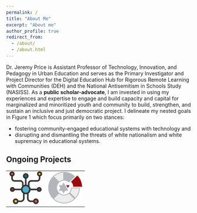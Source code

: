 ```yaml
---
permalink: /
title: "About Me"
excerpt: "About me"
author_profile: true
redirect_from:
  - /about/
  - /about.html
---
```


Dr. Jeremy Price is Assistant Professor of Technology, Innovation, and Pedagogy in Urban Education and serves as the Primary Investigator and Project Director for the Digital Education Hub for Rigorous Remote Learning with Communities (DEH) and the National Antisemitism in Schools Study (NASISS). As a **public scholar-advocate**, I am invested in using my experiences and expertise to engage and build capacity and capital for marginalized and minoritized youth and community to build, strengthen, and sustain an inclusive and just democratic project. I delineate my nested goals in Figure 1 which focus primarily on two stances:

 * fostering community-engaged educational systems with technology and
 * disrupting and dismantling the threats of white nationalism and white supremacy in educational systems.

## Ongoing Projects

<table width="100%">
  <tr>
    <td style="text-align: center;" width="50%">
      <a href="https://digitaleducationhub.org"><img src="images/deh.png" alt="Digital Education Hub" /></a>
    </td>
    <td style="text-align: center;" width="50%">
      <a href="https://jeremyfprice.github.io/csais/"><img src="images/csais.png" alt="Community Studies of Antisemitism in Schools" /></a>
    </td>
  </tr>
</table>